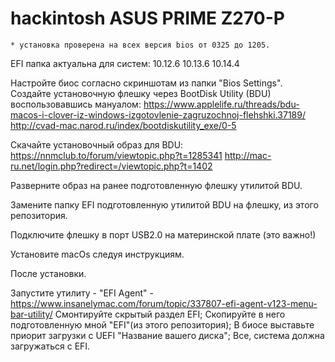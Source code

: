 # hackintosh ASUS PRIME Z270-P
    * установка проверена на всех версия bios от 0325 до 1205.

EFI папка актуальна для систем:
    10.12.6
    10.13.6
    10.14.4

Настройте биос согласно скриншотам из папки "Bios Settings".
Создайте установочную флешку через BootDisk Utility (BDU) воспользовавшись мануалом:
    https://www.applelife.ru/threads/bdu-macos-i-clover-iz-windows-izgotovlenie-zagruzochnoj-flehshki.37189/
    http://cvad-mac.narod.ru/index/bootdiskutility_exe/0-5

Скачайте установочный образ для  BDU:
        https://nnmclub.to/forum/viewtopic.php?t=1285341
        http://mac-ru.net/login.php?redirect=/viewtopic.php?t=1402

Разверните образ на ранее подготовленную флешку утилитой BDU.

Замените папку EFI подготовленную утилитой BDU на флешку, из этого репозитория.

Подключите флешку в порт USB2.0 на материнской плате (это важно!)

Установите macOs следуя инструкциям.

После установки.

Запустите утилиту - "EFI Agent" - https://www.insanelymac.com/forum/topic/337807-efi-agent-v123-menu-bar-utility/
Смонтируйте скрытый раздел EFI;
Скопируйте в него подготовленную мной "EFI"(из этого репозитория);
В биосе выставьте приорит загрузки с UEFI "Название вашего диска";
Все, система должна загружаться с EFI.
